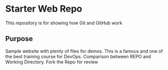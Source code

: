 # Starter Web Repo

This repository is for showing how Git and GitHub work

## Purpose

Sample website with plenty of files for demos. This is a famous and one of the best training course for DevOps.
Comparison between REPO and Working Directory.
Fork the Repo for review
